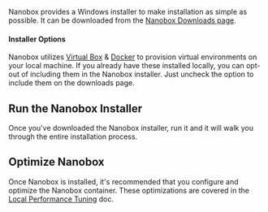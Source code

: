 Nanobox provides a Windows installer to make installation as simple as possible. It can be downloaded from the [Nanobox Downloads page](https://desktop.nanobox.io/downloads).

#### Installer Options
Nanobox utilizes [Virtual Box](https://www.virtualbox.org/) & [Docker](https://www.docker.com) to provision virtual environments on your local machine. If you already have these installed locally, you can opt-out of including them in the Nanobox installer. Just uncheck the option to include them on the downloads page.

## Run the Nanobox Installer
Once you've downloaded the Nanobox installer, run it and it will walk you through the entire installation process.

## Optimize Nanobox <span class="rec"></span>
Once Nanobox is installed, it's recommended that you configure and optimize the Nanobox container. These optimizations are covered in the [Local Performance Tuning](/local-dev/local-performance/) doc. 
